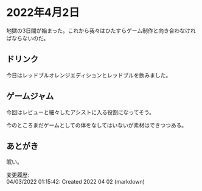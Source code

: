 # 2022年4月2日

地獄の3日間が始まった。これから我々はひたすらゲーム制作と向き合わなければならないのだ。

## ドリンク

今日はレッドブルオレンジエディションとレッドブルを飲みました。

## ゲームジャム

今回はレビューと細々したアシストに入る役割になってそう。

今のところまだゲームとしての体をなしてはいないが素材はできつつある。

## あとがき

眠い。

変更履歴:  
04/03/2022 01:15:42: Created 2022 04 02 (markdown)  
